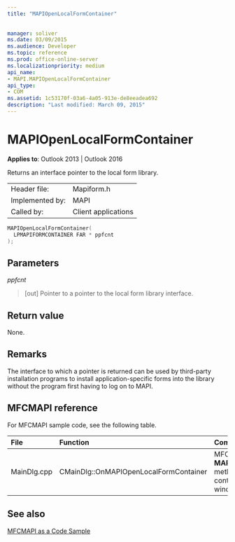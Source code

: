 ```yaml
---
title: "MAPIOpenLocalFormContainer"
 
 
manager: soliver
ms.date: 03/09/2015
ms.audience: Developer
ms.topic: reference
ms.prod: office-online-server
ms.localizationpriority: medium
api_name:
- MAPI.MAPIOpenLocalFormContainer
api_type:
- COM
ms.assetid: 1c53170f-03a6-4a05-913e-de8eeadea692
description: "Last modified: March 09, 2015"
---
```


# MAPIOpenLocalFormContainer

  
  
**Applies to**: Outlook 2013 | Outlook 2016 
  
Returns an interface pointer to the local form library. 
  
|||
|:-----|:-----|
|Header file:  <br/> |Mapiform.h  <br/> |
|Implemented by:  <br/> |MAPI  <br/> |
|Called by:  <br/> |Client applications  <br/> |
   
```cpp
MAPIOpenLocalFormContainer(
  LPMAPIFORMCONTAINER FAR * ppfcnt
);
```

## Parameters

 _ppfcnt_
  
> [out] Pointer to a pointer to the local form library interface.
    
## Return value

None.
  
## Remarks

The interface to which a pointer is returned can be used by third-party installation programs to install application-specific forms into the library without the program first having to log on to MAPI. 
  
## MFCMAPI reference

For MFCMAPI sample code, see the following table.
  
|**File**|**Function**|**Comment**|
|:-----|:-----|:-----|
|MainDlg.cpp  <br/> |CMainDlg::OnMAPIOpenLocalFormContainer  <br/> |MFCMAPI uses the **MAPIOpenLocalFormContainer** method to open the local form container to render in a new window. |
   
## See also



[MFCMAPI as a Code Sample](mfcmapi-as-a-code-sample.md)

